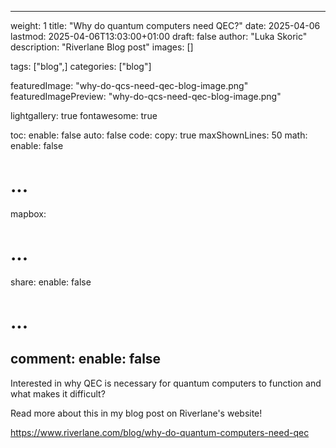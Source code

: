 
---
weight: 1
title: "Why do quantum computers need QEC?"
date: 2025-04-06
lastmod: 2025-04-06T13:03:00+01:00
draft: false
author: "Luka Skoric"
description: "Riverlane Blog post"
images: []

tags: ["blog",]
categories: ["blog"]

featuredImage: "why-do-qcs-need-qec-blog-image.png"
featuredImagePreview:  "why-do-qcs-need-qec-blog-image.png"

lightgallery: true
fontawesome: true

toc:
  enable: false
  auto: false
code:
  copy: true
  maxShownLines: 50
math:
  enable: false
  # ...
mapbox:
  # ...
share:
  enable: false
  # ...
comment:
  enable: false
---

Interested in why QEC is necessary for quantum computers to function and what makes it difficult?

Read more about this in my blog post on Riverlane's website!

https://www.riverlane.com/blog/why-do-quantum-computers-need-qec